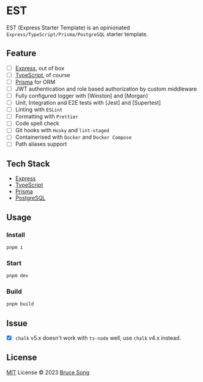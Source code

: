 # EST

EST (Express Starter Template) is an opinionated `Express/TypeScript/Prisma/PostgreSQL` starter template.

## Feature

- [ ] [Express](https://expressjs.com/), out of box
- [ ] [TypeScript](https://www.typescriptlang.org/), of course
- [ ] [Prisma](https://www.prisma.io/) for ORM
- [ ] JWT authentication and role based authorization by custom middleware
- [ ] Fully configured logger with [Winston] and [Morgan]
- [ ] Unit, Integration and E2E tests with [Jest] and [Supertest]
- [ ] Linting with `ESLint`
- [ ] Formatting with `Prettier`
- [ ] Code spell check
- [ ] Git hooks with `Husky` and `lint-staged`
- [ ] Containerised with `Docker` and `Docker Compose`
- [ ] Path aliases support

## Tech Stack

- [Express](https://expressjs.com/)
- [TypeScript](https://www.typescriptlang.org/)
- [Prisma](https://www.prisma.io/)
- [PostgreSQL](https://www.postgresql.org/)

## Usage

### Install

```bash
pnpm i
```

### Start

```bash
pnpm dev
```

### Build

```bash
pnpm build
```

## Issue

- [x] `chalk` v5.x doesn't work with `ts-node` well, use `chalk` v4.x instead.

## License

[MIT](/LICENSE) License &copy; 2023 [Bruce Song](https://github.com/recallwei)
